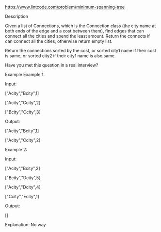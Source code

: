 https://www.lintcode.com/problem/minimum-spanning-tree

Description


Given a list of Connections, which is the Connection class (the city name at both ends of the edge and a cost between them), find edges that can connect all the cities and spend the least amount.
Return the connects if can connect all the cities, otherwise return empty list.

Return the connections sorted by the cost, or sorted city1 name if their cost is same, or sorted city2 if their city1 name is also same.

Have you met this question in a real interview?  

Example
Example 1:

Input:

["Acity","Bcity",1]

["Acity","Ccity",2]

["Bcity","Ccity",3]

Output:

["Acity","Bcity",1]

["Acity","Ccity",2]

Example 2:

Input:

["Acity","Bcity",2]

["Bcity","Dcity",5]

["Acity","Dcity",4]

["Ccity","Ecity",1]

Output:

[]

Explanation:
No way
